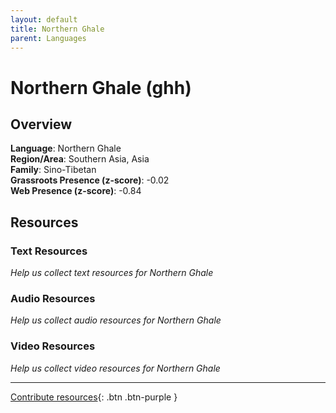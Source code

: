 ```yaml
---
layout: default
title: Northern Ghale
parent: Languages
---
```


# Northern Ghale (ghh)

## Overview

**Language**: Northern Ghale  
**Region/Area**: Southern Asia, Asia  
**Family**: Sino-Tibetan  
**Grassroots Presence (z-score)**: -0.02  
**Web Presence (z-score)**: -0.84  

## Resources

### Text Resources
*Help us collect text resources for Northern Ghale*

### Audio Resources
*Help us collect audio resources for Northern Ghale*

### Video Resources
*Help us collect video resources for Northern Ghale*

---

[Contribute resources](https://forms.office.com/e/1SfLJx3u1r){: .btn .btn-purple }
